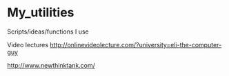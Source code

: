 # My_utilities
Scripts/ideas/functions I use

Video lectures
http://onlinevideolecture.com/?university=eli-the-computer-guy

http://www.newthinktank.com/
